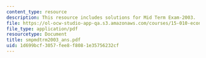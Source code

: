 ```yaml
---
content_type: resource
description: This resource includes solutions for Mid Term Exam-2003.
file: https://ol-ocw-studio-app-qa.s3.amazonaws.com/courses/15-010-economic-analysis-for-business-decisions-fall-2004/1d699bcf3057fee8f8081e35756232cf_smpmdtrm2003_ans.pdf
file_type: application/pdf
resourcetype: Document
title: smpmdtrm2003_ans.pdf
uid: 1d699bcf-3057-fee8-f808-1e35756232cf
---
```

